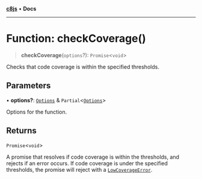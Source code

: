 [**c8js**](../README.md) • **Docs**

***

# Function: checkCoverage()

> **checkCoverage**(`options`?): `Promise`\<`void`\>

Checks that code coverage is within the specified thresholds.

## Parameters

• **options?**: [`Options`](../namespaces/checkCoverage/interfaces/Options.md) & `Partial`\<[`Options`](../namespaces/default/interfaces/Options.md)\>

Options for the function.

## Returns

`Promise`\<`void`\>

A promise that resolves if code coverage is within the thresholds, and rejects if an error
occurs.
If code coverage is under the specified thresholds, the promise will reject with a [`LowCoverageError`](../classes/LowCoverageError.md).
